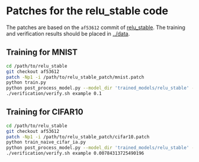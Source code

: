 # Patches for the relu_stable code

The patches are based on the `af53612` commit of
[relu_stable](https://github.com/MadryLab/relu_stable). The training and
verification results should be placed in [../data](../data).

## Training for MNIST

```bash
cd /path/to/relu_stable
git checkout af53612
patch -Np1 -i /path/to/relu_stable_patch/mnist.patch
python train.py
python post_process_model.py --model_dir 'trained_models/relu_stable' --output example --do_eval --no_relu_prune
./verification/verify.sh example 0.1
```

## Training for CIFAR10

```bash
cd /path/to/relu_stable
git checkout af53612
patch -Np1 -i /path/to/relu_stable_patch/cifar10.patch
python train_naive_cifar_ia.py
python post_process_model.py --model_dir 'trained_models/relu_stable' --output example --do_eval --no_relu_prune
./verification/verify.sh example 0.00784313725490196
```
